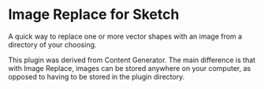 # Image Replace for Sketch

A quick way to replace one or more vector shapes with an image from a directory of your choosing.

This plugin was derived from Content Generator. The main difference is that with Image Replace, images can be stored anywhere on your computer, as opposed to having to be stored in the plugin directory.
